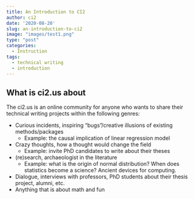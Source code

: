 ```yaml
---
title: An Introduction to CI2
author: ci2
date: '2020-08-20'
slug: an-introduction-to-ci2
image: "images/test1.png"
type: "post"
categories:
  - Instruction
tags:
  - technical writing
  - introduction
---
```



## What is ci2.us about
The ci2.us is an online community for anyone who wants to share their technical writing projects within the following genres:
- Curious incidents, inspiring “bugs”/creative illusions of existing methods/packages 
  -	Example: the causal implication of linear regression model
- Crazy thoughts, how a thought would change the field 
  -	Example: invite PhD candidates to write about their theses
- (re)search, archaeologist in the literature
  - Example: what is the origin of normal distribution? When does statistics become a science? Ancient devices for computing.
-	Dialogue, interviews with professors, PhD students about their thesis project, alumni, etc.
- Anything that is about math and fun

